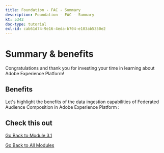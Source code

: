 ```yaml
---
title: Foundation - FAC - Summary
description: Foundation - FAC - Summary
kt: 5342
doc-type: tutorial
exl-id: cab61d74-9e16-4eda-b704-e103ab5350e2
---
```

# Summary & benefits

Congratulations and thank you for investing your time in learning about Adobe Experience Platform! 

## Benefits

Let's highlight the benefits of the data ingestion capabilities of Federated Audience Composition in Adobe Experience Platform :



## Check this out


[Go Back to Module 3.1](./fac.md)

[Go Back to All Modules](../../../overview.md)
